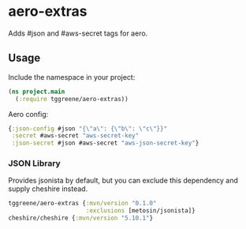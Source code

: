 # aero-extras

Adds #json and #aws-secret tags for aero.

## Usage

Include the namespace in your project:

```clojure
(ns project.main
  (:require tggreene/aero-extras))
```

Aero config:

```clojure
{:json-config #json "{\"a\": {\"b\": \"c\"}}"
 :secret #aws-secret "aws-secret-key"
 :json-secret #json #aws-secret "aws-json-secret-key"}
```

### JSON Library

Provides jsonista by default, but you can exclude this dependency and supply
cheshire instead.

```clojure
tggreene/aero-extras {:mvn/version "0.1.0"
                      :exclusions [metosin/jsonista]}
cheshire/cheshire {:mvn/version "5.10.1"}
```
